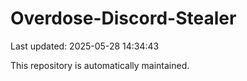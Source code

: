 # Overdose-Discord-Stealer

Last updated: 2025-05-28 14:34:43

This repository is automatically maintained.
